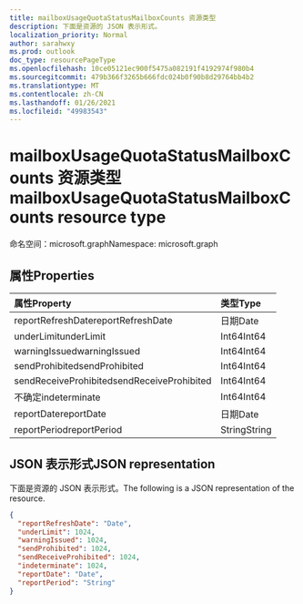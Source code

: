 ```yaml
---
title: mailboxUsageQuotaStatusMailboxCounts 资源类型
description: 下面是资源的 JSON 表示形式。
localization_priority: Normal
author: sarahwxy
ms.prod: outlook
doc_type: resourcePageType
ms.openlocfilehash: 10ce05121ec900f5475a082191f4192974f980b4
ms.sourcegitcommit: 479b366f3265b666fdc024b0f90b8d29764bb4b2
ms.translationtype: MT
ms.contentlocale: zh-CN
ms.lasthandoff: 01/26/2021
ms.locfileid: "49983543"
---
```

# <a name="mailboxusagequotastatusmailboxcounts-resource-type"></a><span data-ttu-id="a22ef-103">mailboxUsageQuotaStatusMailboxCounts 资源类型</span><span class="sxs-lookup"><span data-stu-id="a22ef-103">mailboxUsageQuotaStatusMailboxCounts resource type</span></span>

<span data-ttu-id="a22ef-104">命名空间：microsoft.graph</span><span class="sxs-lookup"><span data-stu-id="a22ef-104">Namespace: microsoft.graph</span></span>

## <a name="properties"></a><span data-ttu-id="a22ef-105">属性</span><span class="sxs-lookup"><span data-stu-id="a22ef-105">Properties</span></span>

| <span data-ttu-id="a22ef-106">属性</span><span class="sxs-lookup"><span data-stu-id="a22ef-106">Property</span></span>              | <span data-ttu-id="a22ef-107">类型</span><span class="sxs-lookup"><span data-stu-id="a22ef-107">Type</span></span>   |
| :-------------------- | :----- |
| <span data-ttu-id="a22ef-108">reportRefreshDate</span><span class="sxs-lookup"><span data-stu-id="a22ef-108">reportRefreshDate</span></span>     | <span data-ttu-id="a22ef-109">日期</span><span class="sxs-lookup"><span data-stu-id="a22ef-109">Date</span></span>   |
| <span data-ttu-id="a22ef-110">underLimit</span><span class="sxs-lookup"><span data-stu-id="a22ef-110">underLimit</span></span>            | <span data-ttu-id="a22ef-111">Int64</span><span class="sxs-lookup"><span data-stu-id="a22ef-111">Int64</span></span>  |
| <span data-ttu-id="a22ef-112">warningIssued</span><span class="sxs-lookup"><span data-stu-id="a22ef-112">warningIssued</span></span>         | <span data-ttu-id="a22ef-113">Int64</span><span class="sxs-lookup"><span data-stu-id="a22ef-113">Int64</span></span>  |
| <span data-ttu-id="a22ef-114">sendProhibited</span><span class="sxs-lookup"><span data-stu-id="a22ef-114">sendProhibited</span></span>        | <span data-ttu-id="a22ef-115">Int64</span><span class="sxs-lookup"><span data-stu-id="a22ef-115">Int64</span></span>  |
| <span data-ttu-id="a22ef-116">sendReceiveProhibited</span><span class="sxs-lookup"><span data-stu-id="a22ef-116">sendReceiveProhibited</span></span> | <span data-ttu-id="a22ef-117">Int64</span><span class="sxs-lookup"><span data-stu-id="a22ef-117">Int64</span></span>  |
| <span data-ttu-id="a22ef-118">不确定</span><span class="sxs-lookup"><span data-stu-id="a22ef-118">indeterminate</span></span>         | <span data-ttu-id="a22ef-119">Int64</span><span class="sxs-lookup"><span data-stu-id="a22ef-119">Int64</span></span>  |
| <span data-ttu-id="a22ef-120">reportDate</span><span class="sxs-lookup"><span data-stu-id="a22ef-120">reportDate</span></span>            | <span data-ttu-id="a22ef-121">日期</span><span class="sxs-lookup"><span data-stu-id="a22ef-121">Date</span></span>   |
| <span data-ttu-id="a22ef-122">reportPeriod</span><span class="sxs-lookup"><span data-stu-id="a22ef-122">reportPeriod</span></span>          | <span data-ttu-id="a22ef-123">String</span><span class="sxs-lookup"><span data-stu-id="a22ef-123">String</span></span> |

## <a name="json-representation"></a><span data-ttu-id="a22ef-124">JSON 表示形式</span><span class="sxs-lookup"><span data-stu-id="a22ef-124">JSON representation</span></span>

<span data-ttu-id="a22ef-125">下面是资源的 JSON 表示形式。</span><span class="sxs-lookup"><span data-stu-id="a22ef-125">The following is a JSON representation of the resource.</span></span>

<!-- {
  "blockType": "resource",
  "@odata.type": "microsoft.graph.mailboxUsageQuotaStatusMailboxCounts"
} -->

```json
{
  "reportRefreshDate": "Date", 
  "underLimit": 1024, 
  "warningIssued": 1024, 
  "sendProhibited": 1024, 
  "sendReceiveProhibited": 1024, 
  "indeterminate": 1024, 
  "reportDate": "Date", 
  "reportPeriod": "String"
}
```


